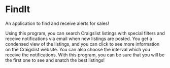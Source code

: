 # FindIt

An application to find and receive alerts for sales!

Using this program, you can search Craigslist listings with special filters and receive notifications via email when new listings are posted. You get a condensed view of the listings, and you can click to see more information on the Craigslist website. You can also choose the interval which you receive the notifications. With this program, you can be sure that you will be the first one to see and snatch the best listings!
